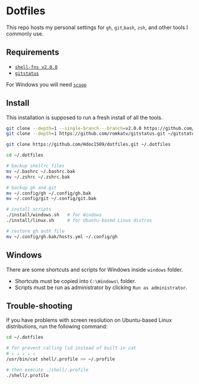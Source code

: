 # Dotfiles

This repo hosts my personal settings for `gh`, `git`,`bash`, `zsh`, and other
tools I commonly use.

## Requirements

- [`shell-fns v2.0.0`](https://github.com/Hdoc1509/shell-fns)
- [`gitstatus`](https://github.com/romkatv/gitstatus)

For Windows you will need [`scoop`](https://github.com/ScoopInstaller/Install#installation)

## Install

This installation is supposed to run a fresh install of all the tools.

```bash
git clone --depth=1 --single-branch --branch=v2.0.0 https://github.com/Hdoc1509/shell-fns.git ~/.shell-fns
git clone --depth=1 https://github.com/romkatv/gitstatus.git ~/gitstatus

git clone https://github.com/Hdoc1509/dotfiles.git ~/.dotfiles

cd ~/.dotfiles

# backup shellrc files
mv ~/.bashrc ~/.bashrc.bak
mv ~/.zshrc ~/.zshrc.bak

# backup gh and git
mv ~/.config/gh ~/.config/gh.bak
mv ~/.config/git ~/.config/git.bak

# install scripts
./install/windows.sh   # for Windows
./install/linux.sh     # for Ubuntu-based Linux distros

# restore gh auth file
mv ~/.config/gh.bak/hosts.yml ~/.config/gh
```

## Windows

There are some shortcuts and scripts for Windows inside `windows` folder.

- Shortcuts must be copied into `C:\Windows\` folder.
- Scripts must be run as administrator by clicking `Run as administrator`.

## Trouble-shooting

If you have problems with screen resolution on Ubuntu-based Linux distributions,
run the following command:

```bash
cd ~/.dotfiles

# for prevent calling lsd instead of built-in cat
# ↓ ↓ ↓ ↓ ↓
/usr/bin/cat shell/.profile >> ~/.profile

# then execute ./shell/.profile
./shell/.profile
```
